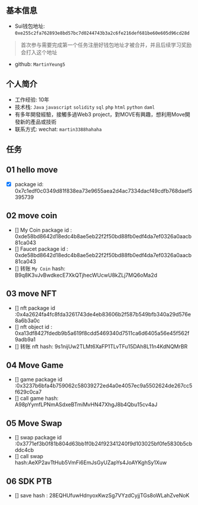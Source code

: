 ## 基本信息
- Sui钱包地址: `0xe255c2fa762893e8bd57bc7d0244743b3a2c6fe216def681be60e605d96cd28d`
> 首次参与需要完成第一个任务注册好钱包地址才被合并，并且后续学习奖励会打入这个地址
- github: `MartinYeung5`

## 个人简介
- 工作经验: 10年
- 技术栈: `Java` `javascript` `solidity` `sql` `php` `html` `python` `daml`
- 有多年開發經驗，接觸多過Web3 project，對MOVE有興趣，想利用Move開發新的產品或技術
- 联系方式: wechat: `martin3388hahaha` 

## 任务

##   01 hello move  
- [x] package id: 0x7c1edf0c0349d81f838ea73e9655aea2d4ac7334dacf49cdfb768daef5395739

##   02 move coin
- [] My Coin package id : 0xde58bd8642d18edc4b8ae5eb22f2f50bd88fb0edf4da7ef0326a0aacb81ca043
- [] Faucet package id : 0xde58bd8642d18edc4b8ae5eb22f2f50bd88fb0edf4da7ef0326a0aacb81ca043
- [] 转账 `My Coin` hash: B9q8K3vJvBwdkecE7XkQTjhecWUcwU8kZLj7MQ6oMa2d

##   03 move NFT
- [] nft package id :0x4a2624fa4fc8fda3261743de4eb83606b2f587b549bfb340a29d576e8a6b3a0c 
- [] nft object id : 0xa13df8427fdedb9b5a619f8cdd5469340d7511ca6d6405a56e45f562f9adb9a1
- [] 转账 nft  hash: 9s1nijUw2TLMt6XaFP1TLvTFu15DAh8L11n4KdNQMrBR

##   04 Move Game
- [] game package id :0x3237b6bfa4b759062c58039272ed4a0e4057ec9a5502624de267cc5f629c0ca7
- [] call game hash: A98pYymfLPNmASdxeBTmiMvHN47XhgJ8b4Qbu15cv4aJ

##   05 Move Swap
- [] swap package id :0x3771ef3b0f81b804d63bb1f0b24f92341240f9d103025bf0fe5830b5cbddc4cb
- [] call swap hash:AeXP2avTtHub5VmFi6EmJsGyUZapYs4JoAYKghSy1Xuw

##   06 SDK PTB
- [] save hash : 28EQHUfuwHdnyoxKwzSg7VYzdCyjjTGs8oWLahZveNoK
